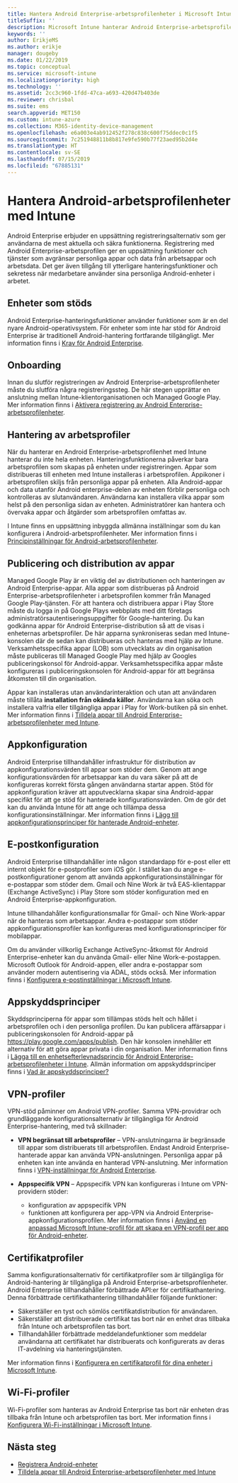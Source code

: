 ```yaml
---
title: Hantera Android Enterprise-arbetsprofilenheter i Microsoft Intune
titleSuffix: ''
description: Microsoft Intune hanterar Android Enterprise-arbetsprofilenheter för att ge tillgång till ytterligare hanteringsfunktioner och sekretess när medarbetare använder sina personliga Android-enheter i arbetet.
keywords: ''
author: ErikjeMS
ms.author: erikje
manager: dougeby
ms.date: 01/22/2019
ms.topic: conceptual
ms.service: microsoft-intune
ms.localizationpriority: high
ms.technology: ''
ms.assetid: 2cc3c960-1fdd-47ca-a693-420d47b403de
ms.reviewer: chrisbal
ms.suite: ems
search.appverid: MET150
ms.custom: intune-azure
ms.collection: M365-identity-device-management
ms.openlocfilehash: e6a003e4ab912452f278c838c600f75ddec0c1f5
ms.sourcegitcommit: 7c251948811b8b817e9fe590b77f23aed95b2d4e
ms.translationtype: HT
ms.contentlocale: sv-SE
ms.lasthandoff: 07/15/2019
ms.locfileid: "67885131"
---
```

# <a name="manage-android-work-profile-devices-with-intune"></a>Hantera Android-arbetsprofilenheter med Intune

Android Enterprise erbjuder en uppsättning registreringsalternativ som ger användarna de mest aktuella och säkra funktionerna. Registrering med Android Enterprise-arbetsprofilen ger en uppsättning funktioner och tjänster som avgränsar personliga appar och data från arbetsappar och arbetsdata. Det ger även tillgång till ytterligare hanteringsfunktioner och sekretess när medarbetare använder sina personliga Android-enheter i arbetet. 

## <a name="supported-devices"></a>Enheter som stöds

Android Enterprise-hanteringsfunktioner använder funktioner som är en del nyare Android-operativsystem. För enheter som inte har stöd för Android Enterprise är traditionell Android-hantering fortfarande tillgängligt. Mer information finns i [Krav för Android Enterprise](https://support.google.com/work/android/answer/6174145?hl=en&ref_topic=6151012).

## <a name="onboarding"></a>Onboarding

Innan du slutför registreringen av Android Enterprise-arbetsprofilenheter måste du slutföra några registreringssteg. De här stegen upprättar en anslutning mellan Intune-klientorganisationen och Managed Google Play. Mer information finns i [Aktivera registrering av Android Enterprise-arbetsprofilenheter](android-work-profile-enroll.md).

## <a name="work-profile-management"></a>Hantering av arbetsprofiler

När du hanterar en Android Enterprise-arbetsprofilenhet med Intune hanterar du inte hela enheten. Hanteringsfunktionerna påverkar bara arbetsprofilen som skapas på enheten under registreringen. Appar som distribueras till enheten med Intune installeras i arbetsprofilen. Appikoner i arbetsprofilen skiljs från personliga appar på enheten. Alla Android-appar och data utanför Android enterprise-delen av enheten förblir personliga och kontrolleras av slutanvändaren. Användarna kan installera vilka appar som helst på den personliga sidan av enheten. Administratörer kan hantera och övervaka appar och åtgärder som arbetsprofilen omfattas av.

I Intune finns en uppsättning inbyggda allmänna inställningar som du kan konfigurera i Android-arbetsprofilenheter. Mer information finns i [Principinställningar för Android-arbetsprofilenheter](compliance-policy-create-android-for-work.md).

## <a name="app-publishing-and-distribution"></a>Publicering och distribution av appar

Managed Google Play är en viktig del av distributionen och hanteringen av Android Enterprise-appar. Alla appar som distribueras på Android Enterprise-arbetsprofilenheter i arbetsprofilen kommer från Managed Google Play-tjänsten. För att hantera och distribuera appar i Play Store måste du logga in på Google Plays webbplats med ditt företags administratörsautentiseringsuppgifter för Google-hantering. Du kan godkänna appar för Android Enterprise-distribution så att de visas i enheternas arbetsprofiler. De här apparna synkroniseras sedan med Intune-konsolen där de sedan kan distribueras och hanteras med hjälp av Intune. Verksamhetsspecifika appar (LOB) som utvecklats av din organisation måste publiceras till Managed Google Play med hjälp av Googles publiceringskonsol för Android-appar. Verksamhetsspecifika appar måste konfigureras i publiceringskonsolen för Android-appar för att begränsa åtkomsten till din organisation.

Appar kan installeras utan användarinteraktion och utan att användaren måste tillåta **installation från okända källor**. Användarna kan söka och installera valfria eller tillgängliga appar i Play for Work-butiken på sin enhet. Mer information finns i [Tilldela appar till Android Enterprise-arbetsprofilenheter med Intune](apps-add-android-for-work.md).

## <a name="app-configuration"></a>Appkonfiguration

Android Enterprise tillhandahåller infrastruktur för distribution av appkonfigurationsvärden till appar som stöder dem. Genom att ange konfigurationsvärden för arbetsappar kan du vara säker på att de konfigureras korrekt första gången användarna startar appen. Stöd för appkonfiguration kräver att apputvecklarna skapar sina Android-appar specifikt för att ge stöd för hanterade konfigurationsvärden. Om de gör det kan du använda Intune för att ange och tillämpa dessa konfigurationsinställningar. Mer information finns i [Lägg till appkonfigurationsprinciper för hanterade Android-enheter](app-configuration-policies-use-android.md).

## <a name="email-configuration"></a>E-postkonfiguration

Android Enterprise tillhandahåller inte någon standardapp för e-post eller ett internt objekt för e-postprofiler som iOS gör. I stället kan du ange e-postkonfigurationer genom att använda appkonfigurationsinställningar för e-postappar som stöder dem. Gmail och Nine Work är två EAS-klientappar (Exchange ActiveSync) i Play Store som stöder konfiguration med en Android Enterprise-appkonfiguration.

Intune tillhandahåller konfigurationsmallar för Gmail- och Nine Work-appar när de hanteras som arbetsappar. Andra e-postappar som stöder appkonfigurationsprofiler kan konfigureras med konfigurationsprinciper för mobilappar.

Om du använder villkorlig Exchange ActiveSync-åtkomst för Android Enterprise-enheter kan du använda Gmail- eller Nine Work-e-postappen. Microsoft Outlook för Android-appen, eller andra e-postappar som använder modern autentisering via ADAL, stöds också. Mer information finns i [Konfigurera e-postinställningar i Microsoft Intune](email-settings-configure.md).

## <a name="app-protection-policies"></a>Appskyddsprinciper

Skyddsprinciperna för appar som tillämpas stöds helt och hållet i arbetsprofilen och i den personliga profilen. Du kan publicera affärsappar i publiceringskonsolen för Android-appar på https://play.google.com/apps/publish. Den här konsolen innehåller ett alternativ för att göra appar privata i din organisation. Mer information finns i [Lägga till en enhetsefterlevnadsprincip för Android Enterprise-arbetsprofilenheter i Intune](compliance-policy-create-android-for-work.md). Allmän information om appskyddsprinciper finns i [Vad är appskyddsprinciper?](app-protection-policy.md)

## <a name="vpn-profiles"></a>VPN-profiler

VPN-stöd påminner om Android VPN-profiler. Samma VPN-providrar och grundläggande konfigurationsalternativ är tillgängliga för Android Enterprise-hantering, med två skillnader:

- **VPN begränsat till arbetsprofiler** – VPN-anslutningarna är begränsade till appar som distribuerats till arbetsprofilen. Endast Android Enterprise-hanterade appar kan använda VPN-anslutningen. Personliga appar på enheten kan inte använda en hanterad VPN-anslutning. Mer information finns i [VPN-inställningar för Android Enterprise](vpn-settings-android.md#android-enterprise-vpn-settings).

- **Appspecifik VPN** – Appspecifik VPN kan konfigureras i Intune om VPN-providern stöder:
  - konfiguration av appspecifik VPN
  - funktionen att konfigurera per app-VPN via Android Enterprise-appkonfigurationsprofilen.
  Mer information finns i [Använd en anpassad Microsoft Intune-profil för att skapa en VPN-profil per app för Android-enheter](android-pulse-secure-per-app-vpn.md).

## <a name="certificate-profiles"></a>Certifikatprofiler

Samma konfigurationsalternativ för certifikatprofiler som är tillgängliga för Android-hantering är tillgängliga på Android Enterprise-arbetsprofilenheter. Android Enterprise tillhandahåller förbättrade API:er för certifikathantering. Denna förbättrade certifikathantering tillhandahåller följande funktioner:

- Säkerställer en tyst och sömlös certifikatdistribution för användaren.
- Säkerställer att distribuerade certifikat tas bort när en enhet dras tillbaka från Intune och arbetsprofilen tas bort.
- Tillhandahåller förbättrade meddelandefunktioner som meddelar användarna att certifikatet har distribuerats och konfigurerats av deras IT-avdelning via hanteringstjänsten.

Mer information finns i [Konfigurera en certifikatprofil för dina enheter i Microsoft Intune](certificates-configure.md).

## <a name="wi-fi-profiles"></a>Wi-Fi-profiler

Wi-Fi-profiler som hanteras av Android Enterprise tas bort när enheten dras tillbaka från Intune och arbetsprofilen tas bort. Mer information finns i [Konfigurera Wi-Fi-inställningar i Microsoft Intune](wi-fi-settings-configure.md).

## <a name="next-steps"></a>Nästa steg
- [Registrera Android-enheter](android-enroll.md)
- [Tilldela appar till Android Enterprise-arbetsprofilenheter med Intune](apps-add-android-for-work.md)
